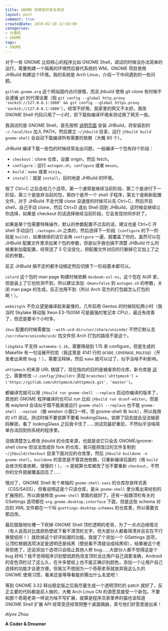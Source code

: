 ```yaml
---
title: GNOME 的修改开发与测试
layout: post
comment: true
createdDate: 2019-02-10 22:58:00
categories:
- 计算机
- GNOME
tags:
- GNOME
---
```

对于一些 GNOME 比较核心的程序比如 GNOME Shell，调试的时候没办法简单的运行，需要构建一个隔离的环境然后替代系统的 WM。GNOME 项目使用 JHBuild 构建这个环境。我的系统是 Arch Linux，介绍一下中间遇到的一些问题。

<!--more-->

`gitlab.gnome.org` 这个网站国内访问很慢，而且 jhbuild 使用 git clone 有时候不会遵循 git 的代理设置（指 `git config --global http.proxy 'socks5://127.0.0.1:1080' && git config --global https.proxy 'socks5://127.0.0.1:1080'`），经常不好用，我家里的网又不太好。我改 GNOME Shell 代码只用了一小时，但下载和编译环境来测试用了两天一夜。

我调试的是 GNOME Shell，首先按照 [说明页面](https://wiki.gnome.org/action/show/Projects/Jhbuild/Introduction?action=show&redirect=Newcomers%2FBuildSystemComponent%2FJhbuild) 安装 JHBuild，将安装到的 `~/.local/bin` 加入 PATH，然后建立 `~/jhbuild` 目录，运行 `jhbuild build gnome-shell` 会自动下载编译所有需要的依赖（大概 80 个）。

JHBuild 编译下载一些包的时候经常会出问题，一般编译一个包有四个阶段：

- `checkout`：clone 仓库，设置 origin，然后 fetch。
- `configure`：运行 `autogen.sh`，`configure` 或者 `meson`。
- `build`：`make` 或者 `ninja`。
- `install`：就是 `install`，目的地是 JHBuild 的环境。

按了 Ctrl+C 之后会给几个选项，第一个通常是继续当前阶段，第二个是进行下一阶段，第三个是放弃当前的包，第四个是开一个 shell 子程序，第五个是刷新配置文件，对于 JHBuild 不走代理 clone 没速度的时候可以先 Ctrl+C，然后开启 shell，自己手动 clone，然后 Ctrl+D 退出 Shell 回到 JHBuild，这时候会继续让你选择，如果是 checkout 的话选择继续当前阶段，它会发现你同步好了。

如果是某个包需要特殊操作，默认的参数配置不过去的话，建议也是 Ctrl+C 开 shell 手动运行 `./autogen.sh` 之类的，然后选择下一阶段（`configure` 的下一阶段是 `build`），如果继续的话它会再 `configure` 一遍，就覆盖了你的。虽然可以在 JHBuild 配置文件里添加某个包的参数，但是似乎我也搞不清楚 JHBuild 什么时候重新加载配置，经常选了 5 它没变化，把配置文件对应的行删掉它又加上了之前的参数。

反正 JHBuild 搞不定的都手动搞定然后切换下一阶段基本都可以。

`colord` 这个包的 man page 构建时候依赖 `docbook-xsl-ns`，这个包在 AUR 里，但是装上了它也检测不到，所以建议添加 `-Dman=false` 到 `autogen.sh` 的参数，关闭 man page 的生成，反正也用不到（所以 Arch 官方的打包姬怎么打包的啊！）。

`webkitgtk` 不负众望是编译起来最慢的，几年前用 Gentoo 的时候轻松两小时（我当时 Skylake 移动版 Xeon E3-1505M 可是最强的笔记本 CPU），最近有改善了，但还是要半个小时多。

`ibus` 配置的时候需要加 `--with-ucd-dir=/usr/share/unicode/` 不然它默认去 `/usr/share/unicode/ucd/` 找文件但 Arch 打包的路径不是这个。

`libgdata` 不支持 `automake-1.16`，需要降级到 1.15 来 configure，但是生成的 Makefile 有一句没展开的宏（我这里是 4141 行的 `@CODE_COVERAGE_RULES@`）（开发者出来修 bug ！），需要注释掉，然后 `make` 就可以过了，似乎没啥不利影响。

`uhttpmock` 的来源 URL 搞错了，现在指向的旧的是被废弃的仓库，新仓库是 [这个](https://gitlab.com/uhttpmock/uhttpmock/)，需要修改 `~/.config/jhbuildrc` 添加 `branches['uhttpmock'] = ('https://gitlab.com/uhttpmock/uhttpmock.git', 'master')`。

都编译完就可以用 `jhbuild run gnome-shell --replace` 启动你编译的版本了，其他的 GNOME 程序编译的也可以 run 比如 `jhbuild run dconf-editor`。但是用 wayland 会话似乎既不能直接运行 `gnome-shell --replace` 也不能 `gnome-shell --nested` （像 weston 小窗口一样，但 gnome-shell 有 lock），所以我用的 x11 测试。测试时候不要锁屏不要看 lookingGlass，锁屏了回去就会没法输密码解锁，看了 lookingGlass 之后我卡住了……测试完最好重启，不然似乎没啥简单办法回到你系统的程序里。

没搞清楚怎么修改 jhbuild 的仓库来源，也就是说它只会去 GNOME/gnome-shell clone 但没法改成你 fork 的仓库，我只能把改过的文件复制到 `~/jhbuild/checkout` 目录下面对应的仓库里，然后 `jhbuild buildone -n gnome-shell`，`buildone` 的意思是不管其他依赖，只重新编译后面的（用 `build` 会依次检查依赖，很慢的！），`-n` 是就算仓库被改了也不要重新 `checkout`，不然你的文件就被覆盖回去了……

哦对了，GNOME Shell 有个单独的 `gnome-shell-sass` 的仓库存放样式表（CSS/SASS），但看说明这是个只读仓库，是从 `gnome-shell` 里分离出来给别的扩展用的，所以直接修改 `gnome-shell` 里面的就好了。还有一般跟顶栏有关的 GSettings 选项都在 `org.gnome.desktop.interface` 下面，但是这些 schema 对应的 XML 文件都在一个叫 `gsettings-desktop-schemas` 的仓库里，所以需要去那边改。

最后狠狠地吐槽一下砍掉 GNOME Shell 顶栏透明的老哥，为了一点点边缘情况（有人说高对比度颜色壁纸下看不清顶栏文字，但大部分人都看得清并且实在不行换壁纸呗！）就砍掉这个好评如潮的功能。我提了个添加一个 GSettings 选项，让顶栏根据选项决定是透明还是纯黑（壁纸看不清就设成纯黑呗），结果被这个老哥拒绝了，还说添加个选项只会阻止其他人修 bug……大部分人都不觉得这是个 bug 好吗？我不觉得程序识别壁纸颜色改变顶栏会比用户自己调更准确，Android 的变色顶栏过了这么久，在许多壁纸上也不能正确识别颜色，添加一个让用户自己选择的功能才会更方便。但我又不想因为一个奇葩老哥就放弃我这么久的 GNOME 使用习惯，看来还是等等看能折腾出什么名堂吧！

等到 GNOME 3.32 释出稳定版之后我尽量生成一个透明顶栏的 patch 就好了，反正主要的代码都是前人做的，大概 Arch Linux CN 的源愿意接受一个新包。不要和那个奇葩老哥一样说为啥不写扩展，就算是程序员家里养的猫也该知道 GNOME Shell 扩展 API 经常变还经常把整个桌面搞崩，真亏他们好意思提出来！

*Alynx Zhou*

**A Coder & Dreamer**
